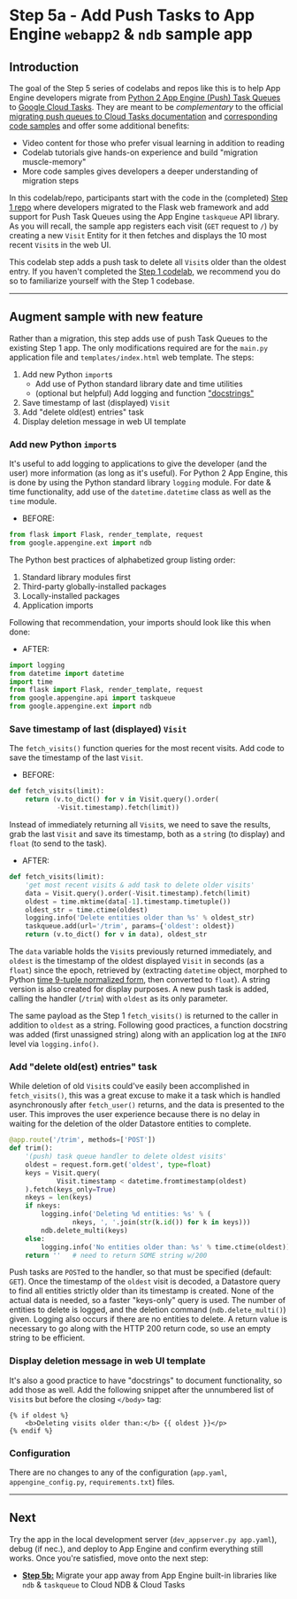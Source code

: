 # Step 5a - Add Push Tasks to App Engine `webapp2` &amp; `ndb` sample app

## Introduction

The goal of the Step 5 series of codelabs and repos like this is to help App Engine developers migrate from [Python 2 App Engine (Push) Task Queues](https://cloud.google.com/appengine/docs/standard/python/taskqueue/push) to [Google Cloud Tasks](https://cloud.google.com/tasks). They are meant to be *complementary* to the official [migrating push queues to Cloud Tasks documentation](https://cloud.google.com/appengine/docs/standard/python/taskqueue/push/migrating-push-queues) and [corresponding code samples](https://github.com/GoogleCloudPlatform/python-docs-samples/tree/master/appengine/standard/migration/taskqueue) and offer some additional benefits:
- Video content for those who prefer visual learning in addition to reading
- Codelab tutorials give hands-on experience and build "migration muscle-memory"
- More code samples gives developers a deeper understanding of migration steps

In this codelab/repo, participants start with the code in the (completed) [Step 1 repo](https://github.com/googlecodelabs/migrate-python-appengine-datastore/tree/master/step1-flask-gaendb-py2) where developers migrated to the Flask web framework and add support for Push Task Queues using the App Engine `taskqueue` API library. As you will recall, the sample app registers each visit (`GET` request to `/`) by creating a new `Visit` Entity for it then fetches and displays the 10 most recent `Visit`s in the web UI.

This codelab step adds a push task to delete all `Visit`s older than the oldest entry. If you haven't completed the [Step 1 codelab](https://codelabs.developers.google.com/codelabs/cloud-gae-python-migrate-1-flask), we recommend you do so to familiarize yourself with the Step 1 codebase.

---

## Augment sample with new feature

Rather than a migration, this step adds use of push Task Queues to the existing Step 1 app. The only modifications required are for the `main.py` application file and `templates/index.html` web template. The steps:

1. Add new Python `import`s
    - Add use of Python standard library date and time utilities
    - (optional but helpful) Add logging and function ["docstrings"](http://python.org/dev/peps/pep-0257/#id15)
1. Save timestamp of last (displayed) `Visit`
1. Add "delete old(est) entries" task
1. Display deletion message in web UI template

### Add new Python `import`s

It's useful to add logging to applications to give the developer (and the user) more information (as long as it's useful). For Python 2 App Engine, this is done by using the Python standard library `logging` module. For date &amp; time functionality, add use of the `datetime.datetime` class as well as the `time` module.

- BEFORE:

```python
from flask import Flask, render_template, request
from google.appengine.ext import ndb
```

The Python best practices of alphabetized group listing order:
1. Standard library modules first
1. Third-party globally-installed packages
1. Locally-installed packages
1. Application imports

Following that recommendation, your imports should look like this when done:

- AFTER:

```python
import logging
from datetime import datetime
import time
from flask import Flask, render_template, request
from google.appengine.api import taskqueue
from google.appengine.ext import ndb
```

### Save timestamp of last (displayed) `Visit`

The `fetch_visits()` function queries for the most recent visits. Add code to save the timestamp of the last `Visit`.

- BEFORE:

```python
def fetch_visits(limit):
    return (v.to_dict() for v in Visit.query().order(
            -Visit.timestamp).fetch(limit))
```

Instead of immediately returning all `Visit`s, we need to save the results, grab the last `Visit` and save its timestamp, both as a `str`ing (to display) and `float` (to send to the task).

- AFTER:

```python
def fetch_visits(limit):
    'get most recent visits & add task to delete older visits'
    data = Visit.query().order(-Visit.timestamp).fetch(limit)
    oldest = time.mktime(data[-1].timestamp.timetuple())
    oldest_str = time.ctime(oldest)
    logging.info('Delete entities older than %s' % oldest_str)
    taskqueue.add(url='/trim', params={'oldest': oldest})
    return (v.to_dict() for v in data), oldest_str
```

The `data` variable holds the `Visit`s previously returned immediately, and `oldest` is the timestamp of the oldest displayed `Visit` in seconds (as a `float`) since the epoch, retrieved by (extracting `datetime` object, morphed to Python [time 9-tuple normalized form](https://docs.python.org/library/time), then converted to `float`). A string version is also created for display purposes. A new push task is added, calling the handler (`/trim`) with `oldest` as its only parameter.

The same payload as the Step 1 `fetch_visits()` is returned to the caller in addition to `oldest` as a string. Following good practices, a function docstring was added (first unassigned string) along with an application log at the `INFO` level via `logging.info()`.

### Add "delete old(est) entries" task

While deletion of old `Visit`s could've easily been accomplished in `fetch_visits()`, this was a great excuse to make it a task which is handled asynchronously after `fetch_user()` returns, and the data is presented to the user. This improves the user experience because there is no delay in waiting for the deletion of the older Datastore entities to complete.

```python
@app.route('/trim', methods=['POST'])
def trim():
    '(push) task queue handler to delete oldest visits'
    oldest = request.form.get('oldest', type=float)
    keys = Visit.query(
            Visit.timestamp < datetime.fromtimestamp(oldest)
    ).fetch(keys_only=True)
    nkeys = len(keys)
    if nkeys:
        logging.info('Deleting %d entities: %s' % (
                nkeys, ', '.join(str(k.id()) for k in keys)))
        ndb.delete_multi(keys)
    else:
        logging.info('No entities older than: %s' % time.ctime(oldest))
    return ''   # need to return SOME string w/200
```

Push tasks are `POST`ed to the handler, so that must be specified (default: `GET`). Once the timestamp of the `oldest` visit is decoded, a Datastore query to find all entities strictly older than its timestamp is created. None of the actual data is needed, so a faster "keys-only" query is used. The number of entities to delete is logged, and the deletion command (`ndb.delete_multi()`) given. Logging also occurs if there are no entities to delete. A return value is necessary to go along with the HTTP 200 return code, so use an empty string to be efficient.


### Display deletion message in web UI template

It's also a good practice to have "docstrings" to document functionality, so add those as well. Add the following snippet after the unnumbered list of `Visit`s but before the closing `</body>` tag:

```html+jinja
{% if oldest %}
    <b>Deleting visits older than:</b> {{ oldest }}</p>
{% endif %}
```

### Configuration

There are no changes to any of the configuration (`app.yaml`, `appengine_config.py`, `requirements.txt`) files.

---

## Next

Try the app in the local development server (`dev_appserver.py app.yaml`), debug (if nec.), and deploy to App Engine and confirm everything still works. Once you're satisfied, move onto the next step:

- [**Step 5b:**](/step5b-cloud-ndb-tasks-py2) Migrate your app away from App Engine built-in libraries like `ndb` &amp; `taskqueue` to Cloud NDB &amp; Cloud Tasks
